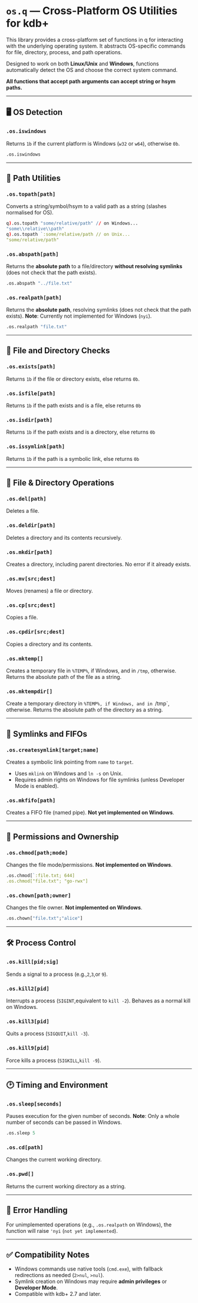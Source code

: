 # `os.q` — Cross-Platform OS Utilities for kdb+

This library provides a cross-platform set of functions in q for interacting with the underlying operating system. It abstracts OS-specific commands for file, directory, process, and path operations.

Designed to work on both **Linux/Unix** and **Windows**, functions automatically detect the OS and choose the correct system command.

**All functions that accept path arguments can accept string or hsym paths.**

---

## :desktop_computer: OS Detection

### `.os.iswindows`
Returns `1b` if the current platform is Windows (`w32` or `w64`), otherwise `0b`.

```q
.os.iswindows
```

---

## :file_folder: Path Utilities

### `.os.topath[path]`
Converts a string/symbol/hsym to a valid path as a string (slashes normalised for OS).

```q
q).os.topath "some/relative/path" // on Windows...
"some\\relative\\path"
q).os.topath `:some/relative/path // on Unix...
"some/relative/path"
```

### `.os.abspath[path]`
Returns the **absolute path** to a file/directory **without resolving symlinks** (does not check that the path exists).

```q
.os.abspath "../file.txt"
```

### `.os.realpath[path]`
Returns the **absolute path**, resolving symlinks (does not check that the path exists).
**Note**: Currently not implemented for Windows (`nyi`).

```q
.os.realpath "file.txt"
```

---

## :open_file_folder: File and Directory Checks

### `.os.exists[path]`
Returns `1b` if the file or directory exists, else returns `0b`.

### `.os.isfile[path]`
Returns `1b` if the path exists and is a file, else returns `0b`

### `.os.isdir[path]`
Returns `1b` if the path exists and is a directory, else returns `0b`

### `.os.issymlink[path]`
Returns `1b` if the path is a symbolic link, else returns `0b`

---

## :file_folder: File & Directory Operations

### `.os.del[path]`
Deletes a file.

### `.os.deldir[path]`
Deletes a directory and its contents recursively.

### `.os.mkdir[path]`
Creates a directory, including parent directories. No error if it already exists.

### `.os.mv[src;dest]`
Moves (renames) a file or directory.

### `.os.cp[src;dest]`
Copies a file.

### `.os.cpdir[src;dest]`
Copies a directory and its contents.

### `.os.mktemp[]`
Creates a temporary file in `%TEMP%`, if Windows, and in `/tmp`, otherwise. Returns the absolute path of the file as a string.

### `.os.mktempdir[]`
Create a temporary directory in `%TEMP%, if Windows, and in `/tmp`, otherwise. Returns the absolute path of the directory as a string.

---

## :link: Symlinks and FIFOs

### `.os.createsymlink[target;name]`
Creates a symbolic link pointing from `name` to `target`.

- Uses `mklink` on Windows and `ln -s` on Unix.
- Requires admin rights on Windows for file symlinks (unless Developer Mode is enabled).

### `.os.mkfifo[path]`
Creates a FIFO file (named pipe).
**Not yet implemented on Windows**.

---

## :no_entry_sign: Permissions and Ownership

### `.os.chmod[path;mode]`
Changes the file mode/permissions.
**Not implemented on Windows**.

```q
.os.chmod[`:file.txt; 644]
.os.chmod["file.txt"; "go-rwx"]
```

### `.os.chown[path;owner]`
Changes the file owner.
**Not implemented on Windows**.

```q
.os.chown["file.txt";"alice"]
```

---

## :hammer_and_wrench: Process Control

### `.os.kill[pid;sig]`
Sends a signal to a process (e.g.,`2`,`3`,or `9`).

### `.os.kill2[pid]`
Interrupts a process (`SIGINT`,equivalent to `kill -2`). Behaves as a normal kill on Windows.

### `.os.kill3[pid]`
Quits a process (`SIGQUIT`,`kill -3`).

### `.os.kill9[pid]`
Force kills a process (`SIGKILL`,`kill -9`).

---

## :clock2: Timing and Environment

### `.os.sleep[seconds]`
Pauses execution for the given number of seconds.
**Note**: Only a whole number of seconds can be passed in Windows.

```q
.os.sleep 5
```

### `.os.cd[path]`
Changes the current working directory.

### `.os.pwd[]`
Returns the current working directory as a string.

---

## :test_tube: Error Handling

For unimplemented operations (e.g., `.os.realpath` on Windows), the function will raise `'nyi` (`not yet implemented`).

---

## :white_check_mark: Compatibility Notes

- Windows commands use native tools (`cmd.exe`), with fallback redirections as needed (`2>nul`, `>nul`).
- Symlink creation on Windows may require **admin privileges** or **Developer Mode**.
- Compatible with kdb+ 2.7 and later.
